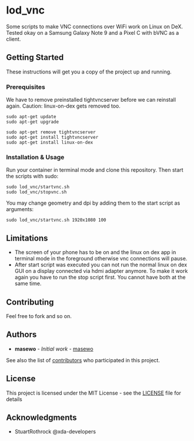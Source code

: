 # lod_vnc

Some scripts to make VNC connections over WiFi work on Linux on DeX. Tested okay on a Samsung Galaxy Note 9 and a Pixel C with bVNC as a client.

## Getting Started

These instructions will get you a copy of the project up and running.

### Prerequisites

We have to remove preinstalled tightvncserver before we can reinstall again. Caution: linux-on-dex gets removed too.

```
sudo apt-get update
sudo apt-get upgrade

sudo apt-get remove tightvncserver
sudo apt-get install tightvncserver
sudo apt-get install linux-on-dex
```

### Installation & Usage

Run your container in terminal mode and clone this repository. Then start the scripts with sudo:

```
sudo lod_vnc/startvnc.sh
sudo lod_vnc/stopvnc.sh
```

You may change geometry and dpi by adding them to the start script as arguments:

```
sudo lod_vnc/startvnc.sh 1920x1080 100
```



## Limitations

* The screen of your phone has to be on and the linux on dex app in terminal mode in the foreground otherwise vnc connections will pause.
* After start script was executed you can not run the normal linux on dex GUI on a display connected via hdmi adapter anymore. To make it work again you have to run the stop script first. You cannot have both at the same time.

## Contributing

Feel free to fork and so on.

## Authors

* **masewo** - *Initial work* - [masewo](https://github.com/masewo)

See also the list of [contributors](https://github.com/masewo/lod_vnc/contributors) who participated in this project.

## License

This project is licensed under the MIT License - see the [LICENSE](LICENSE) file for details

## Acknowledgments

* StuartRothrock @xda-developers
